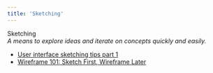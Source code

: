 ```yaml
---
title: 'Sketching'
---
```


Sketching  
_A means to explore ideas and iterate on concepts quickly and easily._

*   [User interface sketching tips part 1](http://ui-patterns.com/blog/User-interface-sketching-tips-part-1)  
*   [Wireframe 101: Sketch First, Wireframe Later](http://maryshaw.net/wireframe-101-sketch-first-wireframe-later/)  

